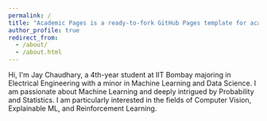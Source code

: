 ```yaml
---
permalink: /
title: "Academic Pages is a ready-to-fork GitHub Pages template for academic personal websites"
author_profile: true
redirect_from: 
  - /about/
  - /about.html
---
```

Hi, I'm Jay Chaudhary, a 4th-year student at IIT Bombay majoring in Electrical Engineering with a minor in Machine Learning and Data Science. I am passionate about Machine Learning and deeply intrigued by Probability and Statistics. I am particularly interested in the fields of Computer Vision, Explainable ML, and Reinforcement Learning.
